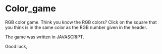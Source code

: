 # Color_game

RGB color game. Think you know the RGB colors?
Click on the square that you think is in the same color as the RGB number given in the header.

The game was written in JAVASCRIPT.

Good luck,
